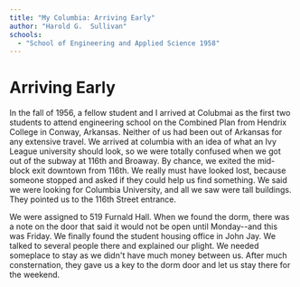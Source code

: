 ```yaml
---
title: "My Columbia: Arriving Early"
author: "Harold G.  Sullivan"
schools:
  - "School of Engineering and Applied Science 1958"
---
```


# Arriving Early

In the fall of 1956, a fellow student and I arrived at Colubmai as the first two students to attend engineering school on the Combined Plan from Hendrix College in Conway, Arkansas.  Neither of us had been out of Arkansas for any extensive travel.  We arrived at columbia with an idea of what an Ivy League university should look, so we were totally confused when we got out of the subway at 116th and Broaway.  By chance, we exited the mid-block exit downtown from 116th.  We really must have looked lost, because someone stopped and asked if they could help us find something.  We said we were looking for Columbia University, and all we saw were tall buildings.  They pointed us to the 116th Street entrance.

We were assigned to 519 Furnald Hall.  When we found the dorm, there was a note on the door that said it would not be open until Monday--and this was Friday.  We finally found the student housing office in John Jay.  We talked to several people there and explained our plight.  We needed someplace to stay as we didn't have much money between us.  After much consternation, they gave us a key to the dorm door and let us stay there for the weekend.
